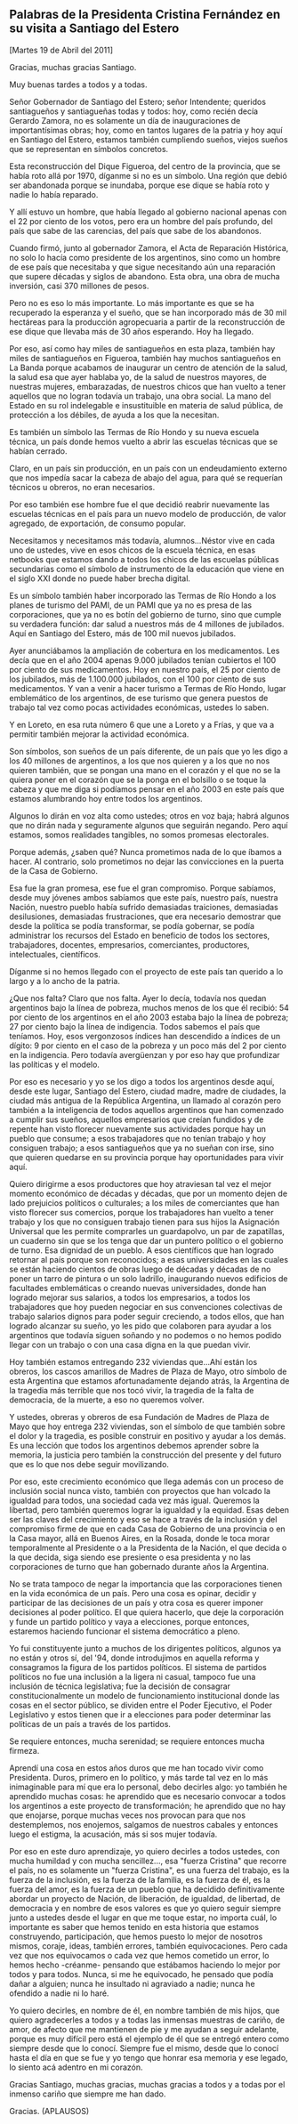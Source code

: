 Palabras de la Presidenta Cristina Fernández en su visita a Santiago del Estero
-------------------------------------------------------------------------------

[Martes 19 de Abril del 2011]

Gracias, muchas gracias Santiago.

Muy buenas tardes a todos y a todas.

Señor Gobernador de Santiago del Estero; señor Intendente; queridos
santiagueños y santiagueñas todas y todos: hoy, como recién decía
Gerardo Zamora, no es solamente un día de inauguraciones de
importantísimas obras; hoy, como en tantos lugares de la patria y hoy
aquí en Santiago del Estero, estamos también cumpliendo sueños, viejos
sueños que se representan en símbolos concretos.

Esta reconstrucción del Dique Figueroa, del centro de la provincia, que
se había roto allá por 1970, díganme si no es un símbolo. Una región que
debió ser abandonada porque se inundaba, porque ese dique se había roto
y nadie lo había reparado.

Y allí estuvo un hombre, que había llegado al gobierno nacional apenas
con el 22 por ciento de los votos, pero era un hombre del país profundo,
del país que sabe de las carencias, del país que sabe de los abandonos.

Cuando firmó, junto al gobernador Zamora, el Acta de Reparación
Histórica, no solo lo hacía como presidente de los argentinos, sino como
un hombre de ese país que necesitaba y que sigue necesitando aún una
reparación que supere décadas y siglos de abandono. Esta obra, una obra
de mucha inversión, casi 370 millones de pesos.

Pero no es eso lo más importante. Lo más importante es que se ha
recuperado la esperanza y el sueño, que se han incorporado más de 30 mil
hectáreas para la producción agropecuaria a partir de la reconstrucción
de ese dique que llevaba más de 30 años esperando. Hoy ha llegado.

Por eso, así como hay miles de santiagueños en esta plaza, también hay
miles de santiagueños en Figueroa, también hay muchos santiagueños en La
Banda porque acabamos de inaugurar un centro de atención de la salud, la
salud esa que ayer hablaba yo, de la salud de nuestros mayores, de
nuestras mujeres, embarazadas, de nuestros chicos que han vuelto a tener
aquellos que no logran todavía un trabajo, una obra social. La mano del
Estado en su rol indelegable e insustituible en materia de salud
pública, de protección a los débiles, de ayuda a los que la necesitan.

Es también un símbolo las Termas de Río Hondo y su nueva escuela
técnica, un país donde hemos vuelto a abrir las escuelas técnicas que se
habían cerrado.

Claro, en un país sin producción, en un país con un endeudamiento
externo que nos impedía sacar la cabeza de abajo del agua, para qué se
requerían técnicos u obreros, no eran necesarios.

Por eso también ese hombre fue el que decidió reabrir nuevamente las
escuelas técnicas en el país para un nuevo modelo de producción, de
valor agregado, de exportación, de consumo popular.

Necesitamos y necesitamos más todavía, alumnos...Néstor vive en cada uno
de ustedes, vive en esos chicos de la escuela técnica, en esas netbooks
que estamos dando a todos los chicos de las escuelas públicas
secundarias como el símbolo de instrumento de la educación que viene en
el siglo XXI donde no puede haber brecha digital.

Es un símbolo también haber incorporado las Termas de Río Hondo a los
planes de turismo del PAMI, de un PAMI que ya no es presa de las
corporaciones, que ya no es botín del gobierno de turno, sino que cumple
su verdadera función: dar salud a nuestros más de 4 millones de
jubilados. Aquí en Santiago del Estero, más de 100 mil nuevos jubilados.

Ayer anunciábamos la ampliación de cobertura en los medicamentos. Les
decía que en el año 2004 apenas 9.000 jubilados tenían cubiertos el 100
por ciento de sus medicamentos. Hoy en nuestro país, el 25 por ciento de
los jubilados, más de 1.100.000 jubilados, con el 100 por ciento de sus
medicamentos. Y van a venir a hacer turismo a Termas de Río Hondo, lugar
emblemático de los argentinos, de ese turismo que genera puestos de
trabajo tal vez como pocas actividades económicas, ustedes lo saben.

Y en Loreto, en esa ruta número 6 que une a Loreto y a Frías, y que va a
permitir también mejorar la actividad económica.

Son símbolos, son sueños de un país diferente, de un país que yo les
digo a los 40 millones de argentinos, a los que nos quieren y a los que
no nos quieren también, que se pongan una mano en el corazón y el que no
se la quiera poner en el corazón que se la ponga en el bolsillo o se
toque la cabeza y que me diga si podíamos pensar en el año 2003 en este
país que estamos alumbrando hoy entre todos los argentinos.

Algunos lo dirán en voz alta como ustedes; otros en voz baja; habrá
algunos que no dirán nada y seguramente algunos que seguirán negando.
Pero aquí estamos, somos realidades tangibles, no somos promesas
electorales.

Porque además, ¿saben qué? Nunca prometimos nada de lo que íbamos a
hacer. Al contrario, solo prometimos no dejar las convicciones en la
puerta de la Casa de Gobierno.

Esa fue la gran promesa, ese fue el gran compromiso. Porque sabíamos,
desde muy jóvenes ambos sabíamos que este país, nuestro país, nuestra
Nación, nuestro pueblo había sufrido demasiadas traiciones, demasiadas
desilusiones, demasiadas frustraciones, que era necesario demostrar que
desde la política se podía transformar, se podía gobernar, se podía
administrar los recursos del Estado en beneficio de todos los sectores,
trabajadores, docentes, empresarios, comerciantes, productores,
intelectuales, científicos.

Díganme si no hemos llegado con el proyecto de este país tan querido a
lo largo y a lo ancho de la patria.

¿Que nos falta? Claro que nos falta. Ayer lo decía, todavía nos quedan
argentinos bajo la línea de pobreza, muchos menos de los que él recibió:
54 por ciento de los argentinos en el año 2003 estaba bajo la línea de
pobreza; 27 por ciento bajo la línea de indigencia. Todos sabemos el
país que teníamos. Hoy, esos vergonzosos índices han descendido a
índices de un dígito: 9 por ciento en el caso de la pobreza y un poco
más del 2 por ciento en la indigencia. Pero todavía avergüenzan y por
eso hay que profundizar las políticas y el modelo.

Por eso es necesario y yo se los digo a todos los argentinos desde aquí,
desde este lugar, Santiago del Estero, ciudad madre, madre de ciudades,
la ciudad más antigua de la República Argentina, un llamado al corazón
pero también a la inteligencia de todos aquellos argentinos que han
comenzado a cumplir sus sueños, aquellos empresarios que creían fundidos
y de repente han visto florecer nuevamente sus actividades porque hay un
pueblo que consume; a esos trabajadores que no tenían trabajo y hoy
consiguen trabajo; a esos santiagueños que ya no sueñan con irse, sino
que quieren quedarse en su provincia porque hay oportunidades para vivir
aquí.

Quiero dirigirme a esos productores que hoy atraviesan tal vez el mejor
momento económico de décadas y décadas, que por un momento dejen de lado
prejuicios políticos o culturales; a los miles de comerciantes que han
visto florecer sus comercios, porque los trabajadores han vuelto a tener
trabajo y los que no consiguen trabajo tienen para sus hijos la
Asignación Universal que les permite comprarles un guardapolvo, un par
de zapatillas, un cuaderno sin que se los tenga que dar un puntero
político o el gobierno de turno. Esa dignidad de un pueblo. A esos
científicos que han logrado retornar al país porque son reconocidos; a
esas universidades en las cuales se están haciendo cientos de obras
luego de décadas y décadas de no poner un tarro de pintura o un solo
ladrillo, inaugurando nuevos edificios de facultades emblemáticas o
creando nuevas universidades, donde han logrado mejorar sus salarios, a
todos los empresarios, a todos los trabajadores que hoy pueden negociar
en sus convenciones colectivas de trabajo salarios dignos para poder
seguir creciendo, a todos ellos, que han logrado alcanzar su sueño, yo
les pido que colaboren para ayudar a los argentinos que todavía siguen
soñando y no podemos o no hemos podido llegar con un trabajo o con una
casa digna en la que puedan vivir.

Hoy también estamos entregando 232 viviendas que...Ahí están los
obreros, los cascos amarillos de Madres de Plaza de Mayo, otro símbolo
de esta Argentina que estamos afortunadamente dejando atrás, la
Argentina de la tragedia más terrible que nos tocó vivir, la tragedia de
la falta de democracia, de la muerte, a eso no queremos volver.

Y ustedes, obreras y obreros de esa Fundación de Madres de Plaza de Mayo
que hoy entrega 232 viviendas, son el símbolo de que también sobre el
dolor y la tragedia, es posible construir en positivo y ayudar a los
demás. Es una lección que todos los argentinos debemos aprender sobre la
memoria, la justicia pero también la construcción del presente y del
futuro que es lo que nos debe seguir movilizando.

Por eso, este crecimiento económico que llega además con un proceso de
inclusión social nunca visto, también con proyectos que han volcado la
igualdad para todos, una sociedad cada vez más igual. Queremos la
libertad, pero también queremos lograr la igualdad y la equidad. Esas
deben ser las claves del crecimiento y eso se hace a través de la
inclusión y del compromiso firme de que en cada Casa de Gobierno de una
provincia o en la Casa mayor, allá en Buenos Aires, en la Rosada, donde
le toca morar temporalmente al Presidente o a la Presidenta de la
Nación, el que decida o la que decida, siga siendo ese presiente o esa
presidenta y no las corporaciones de turno que han gobernado durante
años la Argentina.

No se trata tampoco de negar la importancia que las corporaciones tienen
en la vida económica de un país. Pero una cosa es opinar, decidir y
participar de las decisiones de un país y otra cosa es querer imponer
decisiones al poder político. El que quiera hacerlo, que deje la
corporación y funde un partido político y vaya a elecciones, porque
entonces, estaremos haciendo funcionar el sistema democrático a pleno.

Yo fui constituyente junto a muchos de los dirigentes políticos, algunos
ya no están y otros sí, del '94, donde introdujimos en aquella reforma y
consagramos la figura de los partidos políticos. El sistema de partidos
políticos no fue una inclusión a la ligera ni casual, tampoco fue una
inclusión de técnica legislativa; fue la decisión de consagrar
constitucionalmente un modelo de funcionamiento institucional donde las
cosas en el sector público, se dividen entre el Poder Ejecutivo, el
Poder Legislativo y estos tienen que ir a elecciones para poder
determinar las políticas de un país a través de los partidos.

Se requiere entonces, mucha serenidad; se requiere entonces mucha
firmeza.

Aprendí una cosa en estos años duros que me han tocado vivir como
Presidenta. Duros, primero en lo político, y más tarde tal vez en lo más
inimaginable para mí que era lo personal, debo decirles algo: yo también
he aprendido muchas cosas: he aprendido que es necesario convocar a
todos los argentinos a este proyecto de transformación; he aprendido que
no hay que enojarse, porque muchas veces nos provocan para que nos
destemplemos, nos enojemos, salgamos de nuestros cabales y entonces
luego el estigma, la acusación, más si sos mujer todavía.

Por eso en este duro aprendizaje, yo quiero decirles a todos ustedes,
con mucha humildad y con mucha sencillez..., esa "fuerza Cristina" que
recorre el país, no es solamente un "fuerza Cristina", es una fuerza del
trabajo, es la fuerza de la inclusión, es la fuerza de la familia, es la
fuerza de él, es la fuerza del amor, es la fuerza de un pueblo que ha
decidido definitivamente abordar un proyecto de Nación, de liberación,
de igualdad, de libertad, de democracia y en nombre de esos valores es
que yo quiero seguir siempre junto a ustedes desde el lugar en que me
toque estar, no importa cuál, lo importante es saber que hemos tenido en
esta historia que estamos construyendo, participación, que hemos puesto
lo mejor de nosotros mismos, coraje, ideas, también errores, también
equivocaciones. Pero cada vez que nos equivocamos o cada vez que hemos
cometido un error, lo hemos hecho -créanme- pensando que estábamos
haciendo lo mejor por todos y para todos. Nunca, si me he equivocado, he
pensado que podía dañar a alguien; nunca he insultado ni agraviado a
nadie; nunca he ofendido a nadie ni lo haré.

Yo quiero decirles, en nombre de él, en nombre también de mis hijos, que
quiero agradecerles a todos y a todas las inmensas muestras de cariño,
de amor, de afecto que me mantienen de pie y me ayudan a seguir
adelante, porque es muy difícil pero está el ejemplo de él que se
entregó entero como siempre desde que lo conocí. Siempre fue el mismo,
desde que lo conocí hasta el día en que se fue y yo tengo que honrar esa
memoria y ese legado, lo siento acá adentro en mi corazón.

Gracias Santiago, muchas gracias, muchas gracias a todos y a todas por
el inmenso cariño que siempre me han dado.

Gracias. (APLAUSOS)
